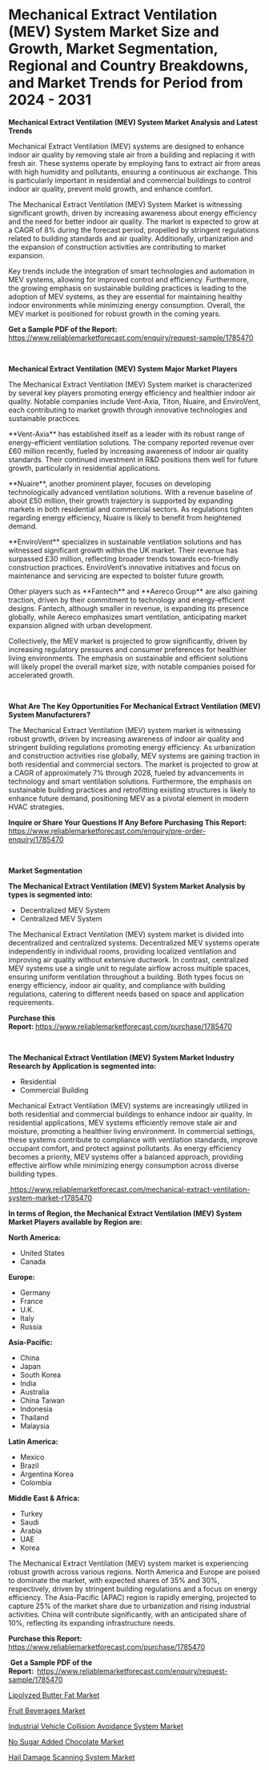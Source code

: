 <p><h1>Mechanical Extract Ventilation (MEV) System Market Size and Growth, Market Segmentation, Regional and Country Breakdowns, and Market Trends for Period from 2024 -  2031</h1></p><p><strong>Mechanical Extract Ventilation (MEV) System Market Analysis and Latest Trends</strong></p>
<p><p>Mechanical Extract Ventilation (MEV) systems are designed to enhance indoor air quality by removing stale air from a building and replacing it with fresh air. These systems operate by employing fans to extract air from areas with high humidity and pollutants, ensuring a continuous air exchange. This is particularly important in residential and commercial buildings to control indoor air quality, prevent mold growth, and enhance comfort.</p><p>The Mechanical Extract Ventilation (MEV) System Market is witnessing significant growth, driven by increasing awareness about energy efficiency and the need for better indoor air quality. The market is expected to grow at a CAGR of 8% during the forecast period, propelled by stringent regulations related to building standards and air quality. Additionally, urbanization and the expansion of construction activities are contributing to market expansion. </p><p>Key trends include the integration of smart technologies and automation in MEV systems, allowing for improved control and efficiency. Furthermore, the growing emphasis on sustainable building practices is leading to the adoption of MEV systems, as they are essential for maintaining healthy indoor environments while minimizing energy consumption. Overall, the MEV market is positioned for robust growth in the coming years.</p></p>
<p><strong>Get a Sample PDF of the Report:&nbsp;</strong> <a href="https://www.reliablemarketforecast.com/enquiry/request-sample/1785470?utm_campaign=1123&utm_medium=2&utm_source=Github&utm_content=ia&utm_term=08102024&utm_id=mechanical-extract-ventilation-mev-system">https://www.reliablemarketforecast.com/enquiry/request-sample/1785470</a></p>
<p>&nbsp;</p>
<p><strong>Mechanical Extract Ventilation (MEV) System Major Market Players</strong></p>
<p><p>The Mechanical Extract Ventilation (MEV) System market is characterized by several key players promoting energy efficiency and healthier indoor air quality. Notable companies include Vent-Axia, Titon, Nuaire, and EnviroVent, each contributing to market growth through innovative technologies and sustainable practices.</p><p>**Vent-Axia** has established itself as a leader with its robust range of energy-efficient ventilation solutions. The company reported revenue over £60 million recently, fueled by increasing awareness of indoor air quality standards. Their continued investment in R&D positions them well for future growth, particularly in residential applications.</p><p>**Nuaire**, another prominent player, focuses on developing technologically advanced ventilation solutions. With a revenue baseline of about £50 million, their growth trajectory is supported by expanding markets in both residential and commercial sectors. As regulations tighten regarding energy efficiency, Nuaire is likely to benefit from heightened demand.</p><p>**EnviroVent** specializes in sustainable ventilation solutions and has witnessed significant growth within the UK market. Their revenue has surpassed £30 million, reflecting broader trends towards eco-friendly construction practices. EnviroVent’s innovative initiatives and focus on maintenance and servicing are expected to bolster future growth.</p><p>Other players such as **Fantech** and **Aereco Group** are also gaining traction, driven by their commitment to technology and energy-efficient designs. Fantech, although smaller in revenue, is expanding its presence globally, while Aereco emphasizes smart ventilation, anticipating market expansion aligned with urban development.</p><p>Collectively, the MEV market is projected to grow significantly, driven by increasing regulatory pressures and consumer preferences for healthier living environments. The emphasis on sustainable and efficient solutions will likely propel the overall market size, with notable companies poised for accelerated growth.</p></p>
<p>&nbsp;</p>
<p><strong>What Are The Key Opportunities For Mechanical Extract Ventilation (MEV) System Manufacturers?</strong></p>
<p><p>The Mechanical Extract Ventilation (MEV) system market is witnessing robust growth, driven by increasing awareness of indoor air quality and stringent building regulations promoting energy efficiency. As urbanization and construction activities rise globally, MEV systems are gaining traction in both residential and commercial sectors. The market is projected to grow at a CAGR of approximately 7% through 2028, fueled by advancements in technology and smart ventilation solutions. Furthermore, the emphasis on sustainable building practices and retrofitting existing structures is likely to enhance future demand, positioning MEV as a pivotal element in modern HVAC strategies.</p></p>
<p><strong>Inquire or Share Your Questions If Any Before Purchasing This Report:</strong> <a href="https://www.reliablemarketforecast.com/enquiry/pre-order-enquiry/1785470?utm_campaign=1123&utm_medium=2&utm_source=Github&utm_content=ia&utm_term=08102024&utm_id=mechanical-extract-ventilation-mev-system">https://www.reliablemarketforecast.com/enquiry/pre-order-enquiry/1785470</a></p>
<p>&nbsp;</p>
<p><strong>Market Segmentation</strong></p>
<p><strong>The Mechanical Extract Ventilation (MEV) System Market Analysis by types is segmented into:</strong></p>
<p><ul><li>Decentralized MEV System</li><li>Centralized MEV System</li></ul></p>
<p><p>The Mechanical Extract Ventilation (MEV) system market is divided into decentralized and centralized systems. Decentralized MEV systems operate independently in individual rooms, providing localized ventilation and improving air quality without extensive ductwork. In contrast, centralized MEV systems use a single unit to regulate airflow across multiple spaces, ensuring uniform ventilation throughout a building. Both types focus on energy efficiency, indoor air quality, and compliance with building regulations, catering to different needs based on space and application requirements.</p></p>
<p><strong>Purchase this Report:&nbsp;</strong><a href="https://www.reliablemarketforecast.com/purchase/1785470?utm_campaign=1123&utm_medium=2&utm_source=Github&utm_content=ia&utm_term=08102024&utm_id=mechanical-extract-ventilation-mev-system">https://www.reliablemarketforecast.com/purchase/1785470</a></p>
<p>&nbsp;</p>
<p><strong>The Mechanical Extract Ventilation (MEV) System Market Industry Research by Application is segmented into:</strong></p>
<p><ul><li>Residential</li><li>Commercial Building</li></ul></p>
<p><p>Mechanical Extract Ventilation (MEV) systems are increasingly utilized in both residential and commercial buildings to enhance indoor air quality. In residential applications, MEV systems efficiently remove stale air and moisture, promoting a healthier living environment. In commercial settings, these systems contribute to compliance with ventilation standards, improve occupant comfort, and protect against pollutants. As energy efficiency becomes a priority, MEV systems offer a balanced approach, providing effective airflow while minimizing energy consumption across diverse building types.</p></p>
<p><a href="https://www.reliablemarketforecast.com/mechanical-extract-ventilation-system-market-r1785470?utm_campaign=1123&utm_medium=2&utm_source=Github&utm_content=ia&utm_term=08102024&utm_id=mechanical-extract-ventilation-mev-system">&nbsp;https://www.reliablemarketforecast.com/mechanical-extract-ventilation-system-market-r1785470</a></p>
<p><strong>In terms of Region, the Mechanical Extract Ventilation (MEV) System Market Players available by Region are:</strong></p>
<p>
    <p> <strong> North America: </strong>
        <ul>
            <li>United States</li>
            <li>Canada</li>
        </ul>
        </p> 
    <p> <strong> Europe: </strong>
        <ul>
            <li>Germany</li>
            <li>France</li>
            <li>U.K.</li>
            <li>Italy</li>
            <li>Russia</li>
        </ul>
        </p> 
    <p> <strong> Asia-Pacific: </strong>
        <ul>
            <li>China</li>
            <li>Japan</li>
            <li>South Korea</li>
            <li>India</li>
            <li>Australia</li>
            <li>China Taiwan</li>
            <li>Indonesia</li>
            <li>Thailand</li>
            <li>Malaysia</li>
        </ul>
        </p> 
    <p> <strong> Latin America: </strong>
        <ul>
            <li>Mexico</li>
            <li>Brazil</li>
            <li>Argentina Korea</li>
            <li>Colombia</li>
        </ul>
        </p> 
    <p> <strong> Middle East & Africa: </strong>
        <ul>
            <li>Turkey</li>
            <li>Saudi</li>
            <li>Arabia</li>
            <li>UAE</li>
            <li>Korea</li>
        </ul>
    </p>
    </p>
<p><p>The Mechanical Extract Ventilation (MEV) system market is experiencing robust growth across various regions. North America and Europe are poised to dominate the market, with expected shares of 35% and 30%, respectively, driven by stringent building regulations and a focus on energy efficiency. The Asia-Pacific (APAC) region is rapidly emerging, projected to capture 25% of the market share due to urbanization and rising industrial activities. China will contribute significantly, with an anticipated share of 10%, reflecting its expanding infrastructure needs.</p></p>
<p><strong>Purchase this Report: </strong><a href="https://www.reliablemarketforecast.com/purchase/1785470?utm_campaign=1123&utm_medium=2&utm_source=Github&utm_content=ia&utm_term=08102024&utm_id=mechanical-extract-ventilation-mev-system">https://www.reliablemarketforecast.com/purchase/1785470</a></p>
<p>&nbsp;<strong>Get a Sample PDF of the Report:&nbsp;&nbsp;</strong><a href="https://www.reliablemarketforecast.com/enquiry/request-sample/1785470?utm_campaign=1123&utm_medium=2&utm_source=Github&utm_content=ia&utm_term=08102024&utm_id=mechanical-extract-ventilation-mev-system">https://www.reliablemarketforecast.com/enquiry/request-sample/1785470</a></p>
<p><strong></strong></p>
<p><p><a href="https://issuu.com/reportprime-2/docs/lipolyzed-butter-fat-market-size-20_b8a7a577b1891d?utm_campaign=1123&utm_medium=2&utm_source=Github&utm_content=ia&utm_term=08102024&utm_id=mechanical-extract-ventilation-mev-system">Lipolyzed Butter Fat Market</a></p><p><a href="https://www.linkedin.com/pulse/fruit-beverages-market-global-insights-sales-trends-2024-n8nhf?utm_campaign=1123&utm_medium=2&utm_source=Github&utm_content=ia&utm_term=08102024&utm_id=mechanical-extract-ventilation-mev-system">Fruit Beverages Market</a></p><p><a href="https://github.com/betonyde4ghc/Market-Research-Report-List-1/blob/main/industrial-vehicle-collision-avoidance-system-market.md?utm_campaign=1123&utm_medium=2&utm_source=Github&utm_content=ia&utm_term=08102024&utm_id=mechanical-extract-ventilation-mev-system">Industrial Vehicle Collision Avoidance System Market</a></p><p><a href="https://www.linkedin.com/pulse/sugar-added-chocolate-market-overview-global-trends-future-aqchf?utm_campaign=1123&utm_medium=2&utm_source=Github&utm_content=ia&utm_term=08102024&utm_id=mechanical-extract-ventilation-mev-system">No Sugar Added Chocolate Market</a></p><p><a href="https://github.com/hardy44vs/Market-Research-Report-List-1/blob/main/hail-damage-scanning-system-market.md?utm_campaign=1123&utm_medium=2&utm_source=Github&utm_content=ia&utm_term=08102024&utm_id=mechanical-extract-ventilation-mev-system">Hail Damage Scanning System Market</a></p></p>